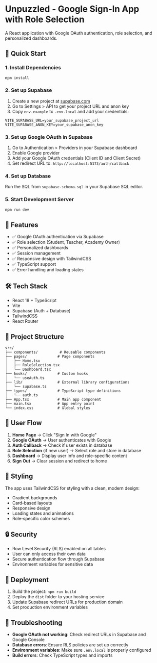 # Unpuzzled - Google Sign-In App with Role Selection

A React application with Google OAuth authentication, role selection, and personalized dashboards.

## 🚀 Quick Start

### 1. Install Dependencies
```bash
npm install
```

### 2. Set up Supabase
1. Create a new project at [supabase.com](https://supabase.com)
2. Go to Settings > API to get your project URL and anon key
3. Copy `env.example` to `.env.local` and add your credentials:
```env
VITE_SUPABASE_URL=your_supabase_project_url
VITE_SUPABASE_ANON_KEY=your_supabase_anon_key
```

### 3. Set up Google OAuth in Supabase
1. Go to Authentication > Providers in your Supabase dashboard
2. Enable Google provider
3. Add your Google OAuth credentials (Client ID and Client Secret)
4. Set redirect URL to: `http://localhost:5173/auth/callback`

### 4. Set up Database
Run the SQL from `supabase-schema.sql` in your Supabase SQL editor.

### 5. Start Development Server
```bash
npm run dev
```

## 🎯 Features
- ✅ Google OAuth authentication via Supabase
- ✅ Role selection (Student, Teacher, Academy Owner)
- ✅ Personalized dashboards
- ✅ Session management
- ✅ Responsive design with TailwindCSS
- ✅ TypeScript support
- ✅ Error handling and loading states

## 🛠️ Tech Stack
- React 18 + TypeScript
- Vite
- Supabase (Auth + Database)
- TailwindCSS
- React Router

## 📁 Project Structure
```
src/
├── components/          # Reusable components
├── pages/              # Page components
│   ├── Home.tsx
│   ├── RoleSelection.tsx
│   └── Dashboard.tsx
├── hooks/              # Custom hooks
│   └── useAuth.ts
├── lib/                # External library configurations
│   └── supabase.ts
├── types/              # TypeScript type definitions
│   └── auth.ts
├── App.tsx             # Main app component
├── main.tsx            # App entry point
└── index.css           # Global styles
```

## 🔄 User Flow
1. **Home Page** → Click "Sign In with Google"
2. **Google OAuth** → User authenticates with Google
3. **Auth Callback** → Check if user exists in database
4. **Role Selection** (if new user) → Select role and store in database
5. **Dashboard** → Display user info and role-specific content
6. **Sign Out** → Clear session and redirect to home

## 🎨 Styling
The app uses TailwindCSS for styling with a clean, modern design:
- Gradient backgrounds
- Card-based layouts
- Responsive design
- Loading states and animations
- Role-specific color schemes

## 🔒 Security
- Row Level Security (RLS) enabled on all tables
- User can only access their own data
- Secure authentication flow through Supabase
- Environment variables for sensitive data

## 🚀 Deployment
1. Build the project: `npm run build`
2. Deploy the `dist` folder to your hosting service
3. Update Supabase redirect URLs for production domain
4. Set production environment variables

## 🐛 Troubleshooting
- **Google OAuth not working**: Check redirect URLs in Supabase and Google Console
- **Database errors**: Ensure RLS policies are set up correctly
- **Environment variables**: Make sure `.env.local` is properly configured
- **Build errors**: Check TypeScript types and imports
